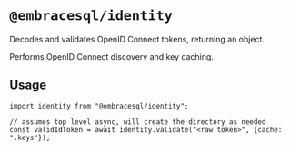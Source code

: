 # `@embracesql/identity`

Decodes and validates OpenID Connect tokens, returning an object.

Performs OpenID Connect discovery and key caching.

## Usage

```
import identity from "@embracesql/identity";

// assumes top level async, will create the directory as needed
const validIdToken = await identity.validate("<raw token>", {cache: ".keys"});

```
